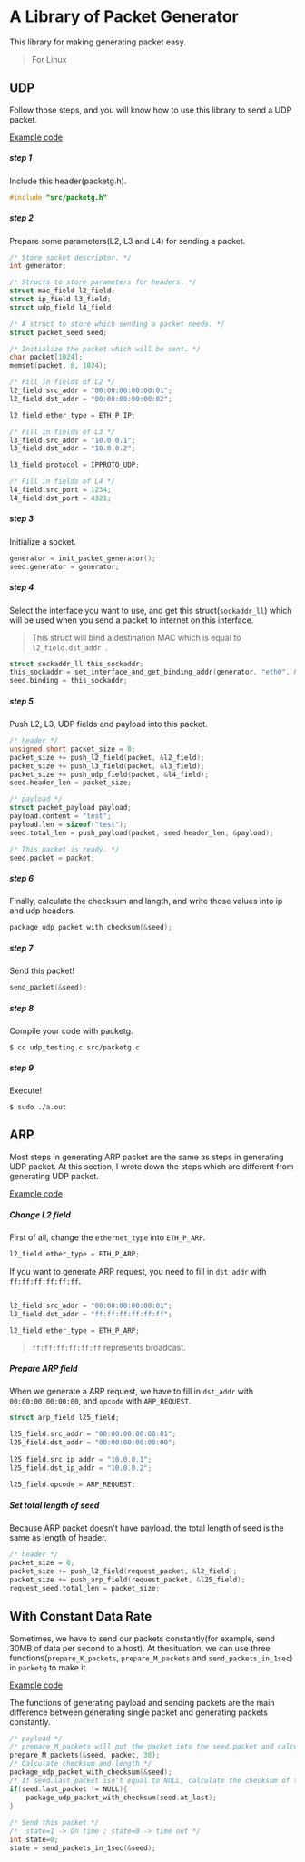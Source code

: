 # A Library of Packet Generator 

This library for making generating packet easy.

> For Linux

## UDP

Follow those steps, and you will know how to use this library to send a UDP packet.

[Example code](https://github.com/YanHaoChen/packetg/blob/master/src/udp_testing.c)

##### step 1

Include this header(packetg.h).

```c
#include "src/packetg.h"
```
##### step 2
Prepare some parameters(L2, L3 and L4) for sending a packet.

```c
/* Store socket descriptor. */
int generator;

/* Structs to store parameters for headers. */
struct mac_field l2_field;
struct ip_field l3_field;
struct udp_field l4_field;

/* A struct to store which sending a packet needs. */
struct packet_seed seed;

/* Initialize the packet which will be sent. */
char packet[1024];
memset(packet, 0, 1024);

/* Fill in fields of L2 */
l2_field.src_addr = "00:00:00:00:00:01";
l2_field.dst_addr = "00:00:00:00:00:02";

l2_field.ether_type = ETH_P_IP;

/* Fill in fields of L3 */
l3_field.src_addr = "10.0.0.1";
l3_field.dst_addr = "10.0.0.2";

l3_field.protocol = IPPROTO_UDP;

/* Fill in fields of L4 */
l4_field.src_port = 1234;
l4_field.dst_port = 4321;
```


##### step 3
Initialize a socket.

```c
generator = init_packet_generator();
seed.generator = generator;
```

##### step 4
Select the interface you want to use, and get this struct(`sockaddr_ll`) which will be used when you send a packet to internet on this interface.

> This struct will bind a destination MAC which is equal to `l2_field.dst_addr `.

```c
struct sockaddr_ll this_sockaddr;
this_sockaddr = set_interface_and_get_binding_addr(generator, "eth0", &l2_field);
seed.binding = this_sockaddr;

```
##### step 5
Push L2, L3, UDP fields and payload into this packet.

```c
/* header */
unsigned short packet_size = 0;
packet_size += push_l2_field(packet, &l2_field);
packet_size += push_l3_field(packet, &l3_field);
packet_size += push_udp_field(packet, &l4_field);
seed.header_len = packet_size;

/* payload */
struct packet_payload payload;
payload.content = "test";
payload.len = sizeof("test");
seed.total_len = push_payload(packet, seed.header_len, &payload);

/* This packet is ready. */
seed.packet = packet; 
```

##### step 6

Finally, calculate the checksum and langth, and write those values into ip and udp headers. 

```c
package_udp_packet_with_checksum(&seed);
```

##### step 7
Send this packet!

```c
send_packet(&seed);
```

##### step 8
Compile your code with packetg.

```shell
$ cc udp_testing.c src/packetg.c
```

##### step 9
Execute!

```shell
$ sudo ./a.out
```

## ARP

Most steps in generating ARP packet are the same as steps in generating UDP packet. At this section, I wrote down the steps which are different from generating UDP packet.

[Example code](https://github.com/YanHaoChen/packetg/blob/master/src/arp_testing.c)

##### Change L2 field

First of all, change the `ethernet_type` into `ETH_P_ARP`. 

```c
l2_field.ether_type = ETH_P_ARP;
```
If you want to generate ARP request, you need to fill in `dst_addr` with `ff:ff:ff:ff:ff:ff`.

```c

l2_field.src_addr = "00:00:00:00:00:01";
l2_field.dst_addr = "ff:ff:ff:ff:ff:ff";

l2_field.ether_type = ETH_P_ARP;
```
> `ff:ff:ff:ff:ff:ff` represents broadcast.

##### Prepare ARP field

When we generate a ARP request, we have to fill in `dst_addr` with `00:00:00:00:00:00`, and `opcode` with `ARP_REQUEST`.

```c
struct arp_field l25_field;

l25_field.src_addr = "00:00:00:00:00:01";
l25_field.dst_addr = "00:00:00:00:00:00";
    
l25_field.src_ip_addr = "10.0.0.1";
l25_field.dst_ip_addr = "10.0.0.2";
    
l25_field.opcode = ARP_REQUEST;
```

##### Set total length of seed

Because ARP packet doesn't have payload, the total length of seed is the same as length of header.

```c
/* header */
packet_size = 0;
packet_size += push_l2_field(request_packet, &l2_field);
packet_size += push_arp_field(request_packet, &l25_field);
request_seed.total_len = packet_size;
```

## With Constant Data Rate

Sometimes, we have to send our packets constantly(for example, send 30MB of data per second to a host). At thesituation, we can use three functions(`prepare_K_packets`, `prepare_M_packets` and `send_packets_in_1sec`) in `packetg` to make it.

[Example code](https://github.com/YanHaoChen/packetg/blob/master/data_rate_testing.c)

The functions of generating payload and sending packets are the main difference between generating single packet and generating packets constantly.



```C
/* payload */
/* prepare_M_packets will put the packet into the seed.packet and calculate the number packetg need to repeat. The last packet will be put into seed.last_packet. */
prepare_M_packets(&seed, packet, 30);
/* Calculate checksum and length */
package_udp_packet_with_checksum(&seed);
/* If seed.last_packet isn't equal to NULL, calculate the checksum of this packet. */
if(seed.last_packet != NULL){
    package_udp_packet_with_checksum(seed.at_last);
}
    
/* Send this packet */
/*  state=1 -> On time ; state=0 -> time out */
int state=0;
state = send_packets_in_1sec(&seed);
```

 